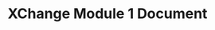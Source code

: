 ---
title: XChange Module 1 Document
redirect_to: https://docs.google.com/document/d/1vmgDsto3-62FRzg8WdjTEfFKng2GHL6QTXdlLKVrKRY/edit?usp=sharing
redirect_from: 
  - /XCMod1Doc
  - /xcmod1doc
---
